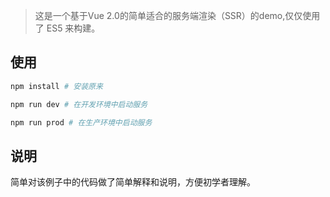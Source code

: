 > 这是一个基于Vue 2.0的简单适合的服务端渲染（SSR）的demo,仅仅使用了 ES5 来构建。

## 使用

``` sh
npm install # 安装原来
```

``` sh
npm run dev # 在开发环境中启动服务
```

``` sh
npm run prod # 在生产环境中启动服务
```

## 说明

简单对该例子中的代码做了简单解释和说明，方便初学者理解。
